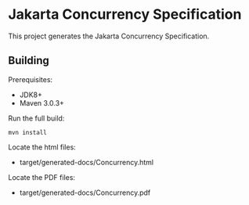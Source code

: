 Jakarta Concurrency Specification
=================================

This project generates the Jakarta Concurrency Specification.

Building
--------

Prerequisites:

* JDK8+
* Maven 3.0.3+

Run the full build:

`mvn install`

Locate the html files:
- target/generated-docs/Concurrency.html

Locate the PDF files:
- target/generated-docs/Concurrency.pdf
